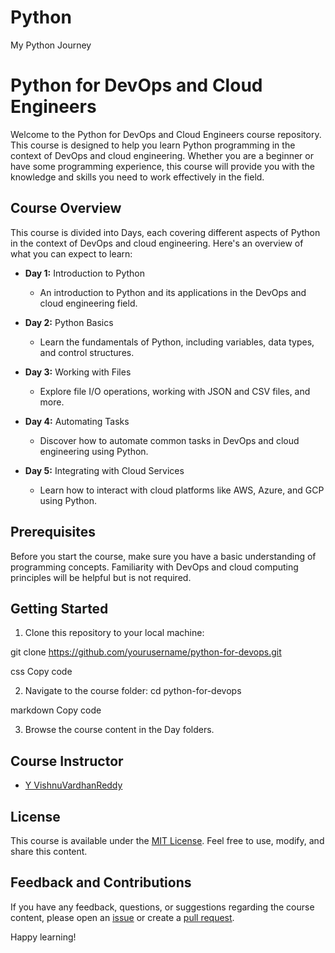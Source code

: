 # Python
My Python Journey 

# Python for DevOps and Cloud Engineers

Welcome to the Python for DevOps and Cloud Engineers course repository. This course is designed to help you learn Python programming in the context of DevOps and cloud engineering. Whether you are a beginner or have some programming experience, this course will provide you with the knowledge and skills you need to work effectively in the field.

## Course Overview

This course is divided into Days, each covering different aspects of Python in the context of DevOps and cloud engineering. Here's an overview of what you can expect to learn:

- **Day 1:** Introduction to Python
  - An introduction to Python and its applications in the DevOps and cloud engineering field.
  
- **Day 2:** Python Basics
  - Learn the fundamentals of Python, including variables, data types, and control structures.
  
- **Day 3:** Working with Files
  - Explore file I/O operations, working with JSON and CSV files, and more.

- **Day 4:** Automating Tasks
  - Discover how to automate common tasks in DevOps and cloud engineering using Python.

- **Day 5:** Integrating with Cloud Services
  - Learn how to interact with cloud platforms like AWS, Azure, and GCP using Python.

## Prerequisites

Before you start the course, make sure you have a basic understanding of programming concepts. Familiarity with DevOps and cloud computing principles will be helpful but is not required.

## Getting Started

1. Clone this repository to your local machine:

git clone https://github.com/yourusername/python-for-devops.git

css
Copy code

2. Navigate to the course folder:
cd python-for-devops

markdown
Copy code

3. Browse the course content in the Day folders.

## Course Instructor

- [Y VishnuVardhanReddy](https://github.com/vishnu-sudo/Python.git)

## License

This course is available under the [MIT License](LICENSE.md). Feel free to use, modify, and share this content.

## Feedback and Contributions

If you have any feedback, questions, or suggestions regarding the course content, please open an [issue](https://github.com/vishnu-sudo/Python.git) or create a [pull request](https://github.com/vishnu-sudo/Python.git).

Happy learning!

